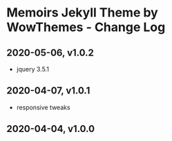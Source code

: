 # Memoirs Jekyll Theme by WowThemes - Change Log

## 2020-05-06, v1.0.2
- jquery 3.5.1

## 2020-04-07, v1.0.1
- responsive tweaks

## 2020-04-04, v1.0.0

